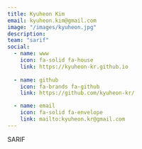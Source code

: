 ```yaml
---
title: Kyuheon Kim
email: kyuheon.kim@gmail.com
image: "/images/kyuheon.jpg"
description: 
team: "sarif"
social:
  - name: www
    icon: fa-solid fa-house
    link: https://kyuheon-kr.github.io
    
  - name: github
    icon: fa-brands fa-github
    link: https://github.com/kyuheon-kr/

  - name: email
    icon: fa-solid fa-envelope
    link: mailto:kyuheon.kr@gmail.com
---
```


SARIF
